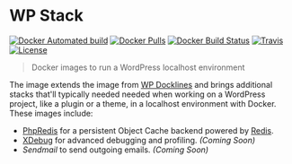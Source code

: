 # WP Stack

[![Docker Automated build](https://img.shields.io/docker/automated/tfirdaus/wp-stack.svg?style=flat)](https://hub.docker.com/r/tfirdaus/wp-stack/) [![Docker Pulls](https://img.shields.io/docker/pulls/tfirdaus/wp-stack.svg?style=flat)](https://hub.docker.com/r/tfirdaus/wp-stack/) [![Docker Build Status](https://img.shields.io/docker/build/tfirdaus/wp-stack.svg?style=flat)](https://hub.docker.com/r/tfirdaus/wp-stack/) [![Travis](https://img.shields.io/travis/tfirdaus/wp-stack.svg?style=flat)](https://travis-ci.org/tfirdaus/wp-stack) [![License](https://img.shields.io/github/license/tfirdaus/wp-stack.svg?style=flat)](https://github.com/tfirdaus/wp-stack)

> Docker images to run a WordPress localhost environment

The image extends the image from [WP Docklines](https://github.com/tfirdaus/wp-stack) and brings additional stacks that'll typically needed needed when working on a WordPress project, like a plugin or a theme, in a localhost environment with Docker. These images include:

- [PhpRedis](https://github.com/phpredis/phpredis) for a persistent Object Cache backend powered by [Redis](https://redis.io/).
- [XDebug](https://xdebug.org/) for advanced debugging and profiling. _(Coming Soon)_
- *Sendmail* to send outgoing emails. _(Coming Soon)_